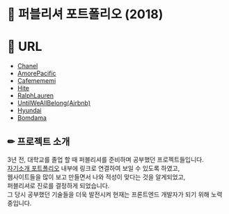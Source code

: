 # 📌 퍼블리셔 포트폴리오 (2018)

# 📎 URL 
- [Chanel](http://did3296.dothome.co.kr/chanel/index.html)  
- [AmorePacific](http://did3296.dothome.co.kr/amorepacific/index.html)  
- [Cafemememi](http://did3296.dothome.co.kr/cafemememi/index.html)  
- [Hite](http://did3296.dothome.co.kr/hite/index.html)  
- [RalphLauren](http://did3296.dothome.co.kr/ralphlauren/index.html)  
- [UntilWeAllBelong(Airbnb)](http://did3296.dothome.co.kr/untilweallbelong/index.html)  
- [Hyundai](http://did3296.dothome.co.kr/hyundai/index.html)  
- [Bomdama](http://did3296.dothome.co.kr/bomdama/index.html)

## ✏ 프로젝트 소개
3년 전, 대학교를 졸업 할 때 퍼블리셔를 준비하며 공부했던 프로젝트들입니다.  
[자기소개 포트폴리오](http://did3296.dothome.co.kr/2018_portfolio/index.html) 내부에 링크로 연결하여 보일 수 있도록 하였고,  
웹사이트들을 많이 보고 만들면서 나와 적성이 맞다는 것을 알게되었고,  
퍼블리셔로 진로를 결정하게 되었습니다.  
그 당시 공부했던 기술들을 더욱 발전시켜 현재는 프론트엔드 개발자가 되기 위해 노력중입니다. 

